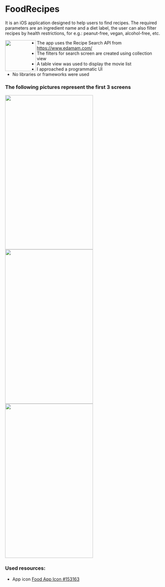# FoodRecipes
It is an iOS application designed to help users to find recipes. The required parameters are an ingredient name and a diet label, the user can also filter recipes by health restrictions, for e.g.: peanut-free, vegan, alcohol-free, etc.  

<img align="left" width="100" height="100" src="https://user-images.githubusercontent.com/55087937/81838571-951a4e80-9546-11ea-9838-90449b3934b3.png">

- The app uses the Recipe Search API from https://www.edamam.com/
- The filters for search screen are created using collection view
- A table view was used to display the movie list
- I approached a programmatic UI
- No libraries or frameworks were used

### The following pictures represent the first 3 screens
   
<p float="left">
  <img src="https://user-images.githubusercontent.com/55087937/81804579-9da86000-9519-11ea-9f02-cdbf5da82cf1.png" width="285" height="500">
  <img src="https://user-images.githubusercontent.com/55087937/81814853-896c5f00-9529-11ea-94a4-dd15295a5e78.png" width="285" height="500"> 
  <img src="https://user-images.githubusercontent.com/55087937/81814010-77d68780-9528-11ea-8985-d34c472a3e01.png" width="285" height="500">
</p>

### Used resources:
- App icon <a href="https://icon-library.net/icon/food-app-icon-9.html">Food App Icon #153163</a>
